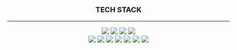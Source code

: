 <h3 align="center">TECH STACK</h3><hr>
<div align="center">
  <img src="https://img.shields.io/badge/JAVA-007396?style=plastic&logo=java&logoColor=white">
  <img src="https://img.shields.io/badge/JavaScript-F7DF1E?style=plastic&logo=JavaScript&logoColor=white"/>
  <img src="https://img.shields.io/badge/Python-3776AB?style=plastic&logo=Python&logoColor=white">
  <img src="https://img.shields.io/badge/R-276DC3?style=plastic&logo=R&logoColor=white">
</div>
<div align="center">
  <img src="https://img.shields.io/badge/Spring-6DB33F?style=plastic&logo=Spring&logoColor=white">
  <img src="https://img.shields.io/badge/SpringBoot-6DB33F?style=plastic&logo=SpringBoot&logoColor=white"/>
  <img src="https://img.shields.io/badge/Vue.js-4FC08D?style=plastic&logo=Vue.js&logoColor=white">
  <img src="https://img.shields.io/badge/MySQL-4479A1?style=plastic&logo=MySQL&logoColor=white">
  <img src="https://img.shields.io/badge/HTML5-E34F26?style=plastic&logo=HTML5&logoColor=white">
  <img src="https://img.shields.io/badge/CSS3-1572B6?style=plastic&logo=CSS3&logoColor=white">
  <img src="https://img.shields.io/badge/Bootstrap-7952B3?style=plastic&logo=Bootstrap&logoColor=white">
</div>


  


 


<!--
### Hi there 👋
**staspace/staspace** is a ✨ _special_ ✨ repository because its `README.md` (this file) appears on your GitHub profile.

Here are some ideas to get you started:

- 🔭 I’m currently working on ...
- 🌱 I’m currently learning ...
- 👯 I’m looking to collaborate on ...
- 🤔 I’m looking for help with ...
- 💬 Ask me about ...
- 📫 How to reach me: ...
- 😄 Pronouns: ...
- ⚡ Fun fact: ...
-->

